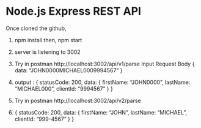 # Node.js Express REST API

Once cloned the github, 
1. npm install then,  npm start
2. server is listening to 3002
3. Try in postman  http://localhost:3002/api/v1/parse
    Input  Request Body
    {
      data: “JOHN0000MICHAEL0009994567”
    }
4. output :
    {
    statusCode: 200,
    data:  {
        firstName: “JOHN0000”,
        lastName: “MICHAEL000”,
        clientId: “9994567”
    }
}

5. Try in postman  http://localhost:3002/api/v2/parse
6. {
    statusCode: 200,
    data:  {
        firstName: “JOHN”,
        lastName: “MICHAEL”,
        clientId: “999-4567”
    }
}


